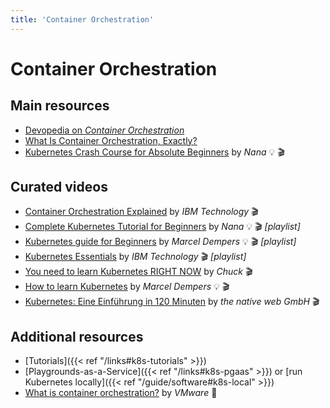 ```yaml
---
title: 'Container Orchestration'
---
```



Container Orchestration
=======================


## Main resources

* [Devopedia on *Container Orchestration*](https://devopedia.org/container-orchestration)
* [What Is Container Orchestration, Exactly?](https://launchdarkly.com/blog/what-is-container-orchestration-exactly-everything/)
* [Kubernetes Crash Course for Absolute Beginners](https://www.youtube.com/watch?v=s_o8dwzRlu4) by *Nana* 💡 🎬


## Curated videos

* [Container Orchestration Explained](https://www.youtube.com/watch?v=kBF6Bvth0zw) by *IBM Technology* 🎬
* [Complete Kubernetes Tutorial for Beginners](https://www.youtube.com/playlist?list=PLy7NrYWoggjziYQIDorlXjTvvwweTYoNC) by *Nana* 💡 🎬 *[playlist]*
* [Kubernetes guide for Beginners](https://www.youtube.com/playlist?list=PLHq1uqvAteVvUEdqaBeMK2awVThNujwMd) by *Marcel Dempers* 💡 🎬 *[playlist]*
* [Kubernetes Essentials](https://www.youtube.com/playlist?list=PLOspHqNVtKABAVX4azqPIu6UfsPzSu2YN) by *IBM Technology* 🎬 *[playlist]*
* [You need to learn Kubernetes RIGHT NOW](https://www.youtube.com/watch?v=7bA0gTroJjw) by *Chuck* 🎬
* [How to learn Kubernetes](https://www.youtube.com/watch?v=JeAHlTYB1Qk) by *Marcel Dempers* 💡 🎬
* [Kubernetes: Eine Einführung in 120 Minuten](https://www.youtube.com/watch?v=1SaPfm96lY4) by *the native web GmbH* 🎬


## Additional resources

* [Tutorials]({{< ref "/links#k8s-tutorials" >}})
* [Playgrounds-as-a-Service]({{< ref "/links#k8s-pgaas" >}}) or [run Kubernetes locally]({{< ref "/guide/software#k8s-local" >}})
* [What is container orchestration?](https://www.vmware.com/topics/glossary/content/container-orchestration.html) by *VMware* 📖
